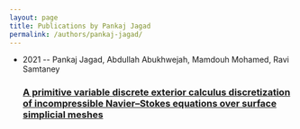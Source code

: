 ```yaml
---
layout: page
title: Publications by Pankaj Jagad
permalink: /authors/pankaj-jagad/
---
```


<ul class="post-list">
<li><span class='post-meta'>2021 -- Pankaj Jagad, Abdullah Abukhwejah, Mamdouh Mohamed, Ravi Samtaney</span><h3><a class='post-link' href='../../a-primitive-variable-discrete-exterior-calculus-discretization-of-incompressible-navier-stokes-equations-over-surface-simplicial-meshes'>A primitive variable discrete exterior calculus discretization of incompressible Navier–Stokes equations over surface simplicial meshes</a></h3></li>

</ul>
